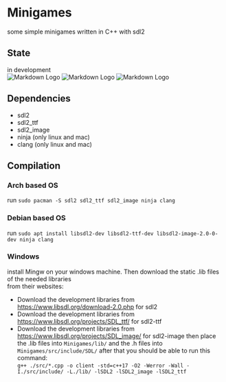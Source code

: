 # Minigames
some simple minigames written in C++ with sdl2

## State
in development <br>
![Markdown Logo](https://img.shields.io/badge/state-development-red)
![Markdown Logo](https://img.shields.io/badge/build-unstable-red)
![Markdown Logo](https://tokei.rs/b1/github/iluvpy/Minigames)

## Dependencies
- sdl2
- sdl2_ttf
- sdl2_image
- ninja (only linux  and mac)
- clang (only linux and mac)

## Compilation

### Arch based OS
run `sudo pacman -S sdl2 sdl2_ttf sdl2_image ninja clang`

### Debian based OS
run `sudo apt install libsdl2-dev libsdl2-ttf-dev libsdl2-image-2.0-0-dev ninja clang`

### Windows 
install Mingw on your windows machine. Then download the static .lib files of the needed libraries <br>
from their websites: <br>
- Download the development libraries from https://www.libsdl.org/download-2.0.php for sdl2 
- Download the development libraries from https://www.libsdl.org/projects/SDL_ttf/ for sdl2-ttf 
- Download the development libraries from https://www.libsdl.org/projects/SDL_image/ for sdl2-image 
then place the .lib files into `Minigames/lib/` and the .h files into `Minigames/src/include/SDL/`
after that you should be able to run this command: <br>
`g++ ./src/*.cpp -o client -std=c++17 -O2 -Werror -Wall -I./src/include/ -L./lib/ -lSDL2 -lSDL2_image -lSDL2_ttf`